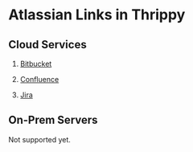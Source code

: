 # Atlassian Links in Thrippy

## Cloud Services

1. [Bitbucket](./bitbucket/README.md)

2. [Confluence](./confluence/README.md)

3. [Jira](./jira/README.md)

## On-Prem Servers

Not supported yet.
